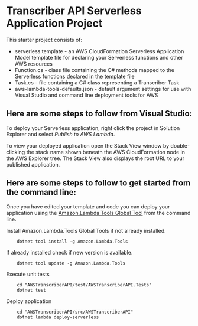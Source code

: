 # Transcriber API Serverless Application Project

This starter project consists of:
* serverless.template - an AWS CloudFormation Serverless Application Model template file for declaring your Serverless functions and other AWS resources
* Function.cs - class file containing the C# methods mapped to the Serverless functions declared in the template file
* Task.cs - file containing a C# class representing a Transcriber Task
* aws-lambda-tools-defaults.json - default argument settings for use with Visual Studio and command line deployment tools for AWS

## Here are some steps to follow from Visual Studio:

To deploy your Serverless application, right click the project in Solution Explorer and select *Publish to AWS Lambda*.

To view your deployed application open the Stack View window by double-clicking the stack name shown beneath the AWS CloudFormation node in the AWS Explorer tree. The Stack View also displays the root URL to your published application.

## Here are some steps to follow to get started from the command line:

Once you have edited your template and code you can deploy your application using the [Amazon.Lambda.Tools Global Tool](https://github.com/aws/aws-extensions-for-dotnet-cli#aws-lambda-amazonlambdatools) from the command line.

Install Amazon.Lambda.Tools Global Tools if not already installed.
```
    dotnet tool install -g Amazon.Lambda.Tools
```

If already installed check if new version is available.
```
    dotnet tool update -g Amazon.Lambda.Tools
```

Execute unit tests
```
    cd "AWSTranscriberAPI/test/AWSTranscriberAPI.Tests"
    dotnet test
```

Deploy application
```
    cd "AWSTranscriberAPI/src/AWSTranscriberAPI"
    dotnet lambda deploy-serverless
```
